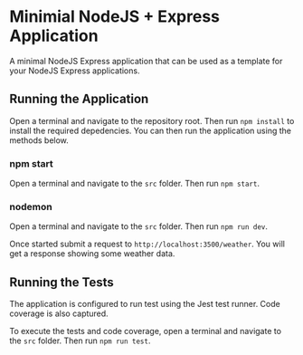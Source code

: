 # Minimial NodeJS + Express Application

A minimal NodeJS Express application that can be used as a template for your NodeJS Express applications.

## Running the Application

Open a terminal and navigate to the repository root. Then run `npm install` to install the required depedencies. You can then run the application using the methods below.

### npm start

Open a terminal and navigate to the `src` folder. Then run `npm start`.

### nodemon

Open a terminal and navigate to the `src` folder. Then run `npm run dev`.

Once started submit a request to `http://localhost:3500/weather`. You will get a response showing some weather data.

## Running the Tests

The application is configured to run test using the Jest test runner. Code coverage is also captured.

To execute the tests and code coverage, open a terminal and navigate to the `src` folder. Then run `npm run test`.
